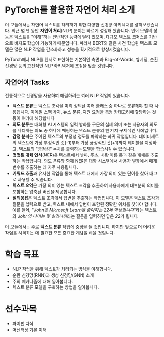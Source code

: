 # PyTorch를 활용한 자연어 처리 소개

이 모듈에서는 자연어 텍스트를 처리하기 위한 다양한 신경망 아키텍처를 살펴보겠습니다. 최근 몇 년 동안 **자연어 처리**(NLP) 분야는 빠르게 성장해 왔습니다. 언어 모델의 성능은 텍스트를 "이해"하는 전반적인 능력에 달려 있으며, 대규모 텍스트 코퍼스를 기반으로 비지도 학습이 가능하기 때문입니다. 따라서 BERT와 같은 사전 학습된 텍스트 모델은 많은 NLP 작업을 간소화하고 성능을 획기적으로 향상시켰습니다.

PyTorch에서 NLP를 텐서로 표현하는 기본적인 측면과 Bag-of-Words, 임베딩, 순환 신경망 등의 고전적인 NLP 아키텍처에 초점을 맞출 것입니다.

## 자연어어 Tasks

전통적으로 신경망을 사용하여 해결하려는 여러 NLP 작업이 있습니다.
* **텍스트 분류**는 텍스트 조각을 미리 정의된 여러 클래스 중 하나로 분류해야 할 때 사용됩니다. 이메일 스팸 감지, 뉴스 분류, 지원 요청을 특정 카테고리에 할당하는 것 등이 여기에 해당합니다.
* **의도 분류**는 대화형 AI 시스템의 입력 발화를 구문의 실제 의미 또는 사용자의 의도를 나타내는 의도 중 하나에 매핑하는 텍스트 분류의 한 가지 구체적인 사례입니다.
* **감정 분석**은 주어진 텍스트의 부정성 정도를 파악하는 회귀 작업입니다. 데이터세트의 텍스트에 가장 부정적인 것(-1)부터 가장 긍정적인 것(+1)까지 레이블을 지정하고, 텍스트의 "긍정성" 수치를 출력하는 모델을 학습시킬 수 있습니다.
* **명명된 개체 인식**(NER)은 텍스트에서 날짜, 주소, 사람 이름 등과 같은 개체를 추출하는 작업입니다. 의도 분류와 함께 NER은 대화 시스템에서 사용자 발화에서 매개변수를 추출하는 데 자주 사용됩니다.
* **키워드 추출**과 유사한 작업을 통해 텍스트 내에서 가장 의미 있는 단어를 찾아 태그로 사용할 수 있습니다.
* **텍스트 요약**은 가장 의미 있는 텍스트 조각을 추출하여 사용자에게 대부분의 의미를 포함하는 압축된 버전을 제공합니다.
* **질의응답**은 텍스트 조각에서 답변을 추출하는 작업입니다. 이 모델은 텍스트 조각과 질문을 입력으로 받고, 텍스트 내에서 답변이 포함된 정확한 위치를 찾아야 합니다. 예를 들어, "*John은 Microsoft Learn을 좋아하는 22세 학생입니다*"라는 텍스트와 *John의 나이는 몇 살입니까*라는 질문을 입력하면 답은 *22*가 됩니다.

이 모듈에서는 주로 **텍스트 분류** 작업에 중점을 둘 것입니다. 하지만 앞으로 더 어려운 작업을 처리하는 데 필요한 모든 중요한 개념을 배울 것입니다.

# 학습 목표
- NLP 작업을 위해 텍스트가 처리되는 방식을 이해합니다.
- 순환 신경망(RNN)과 생성 신경망(GNN) 소개
- 주의 메커니즘에 대해 알아봅니다.
- 텍스트 분류 모델을 구축하는 방법을 알아봅니다.

# 선수과목

- 파이썬 지식
- 머신러닝 기본 이해